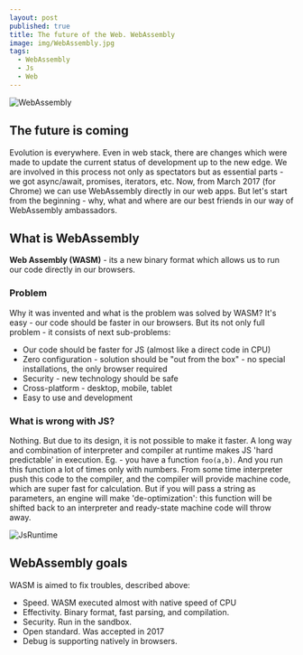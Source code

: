 ```yaml
---
layout: post
published: true
title: The future of the Web. WebAssembly
image: img/WebAssembly.jpg
tags:
  - WebAssembly
  - Js
  - Web
---
```

![WebAssembly]({{site.baseurl}}/img/WebAssembly.jpg)

## The future is coming 

Evolution is everywhere. Even in web stack, there are changes which were made to update the current status of development up to the new edge. We are involved in this process not only as spectators but as essential parts - we got async/await, promises, iterators, etc. Now, from March 2017 (for Chrome) we can use WebAssembly directly in our web apps. But let's start from the beginning - why, what and where are our best friends in our way of WebAssembly ambassadors.

## What is WebAssembly

**Web Assembly (WASM)** - its a new binary format which allows us to run our code directly in our browsers. 

### Problem

Why it was invented and what is the problem was solved by WASM? It's easy - our code should be faster in our browsers. But its not only full problem - it consists of next sub-problems:

- Our code should be faster for JS (almost like a direct code in CPU)
- Zero configuration - solution should be "out from the box" - no special installations, the only browser required
- Security - new technology should be safe
- Cross-platform - desktop, mobile, tablet
- Easy to use and development 

### What is wrong with JS?

Nothing. But due to its design, it is not possible to make it faster. A long way and combination of interpreter and compiler at runtime makes JS 'hard predictable' in execution. Eg. - you have a function `foo(a,b)`. And you run this function a lot of times only with numbers. From some time interpreter push this code to the compiler, and the compiler will provide machine code, which are super fast for calculation. But if you will pass a string as parameters, an engine will make 'de-optimization': this function will be shifted back to an interpreter and ready-state machine code will throw away.

![JsRuntime]({{site.baseurl}}/img/js-runway.png)


## WebAssembly goals

WASM is aimed to fix troubles, described above:

- Speed. WASM executed almost with native speed of CPU
- Effectivity. Binary format, fast parsing, and compilation.
- Security. Run in the sandbox.
- Open standard. Was accepted in 2017
- Debug is supporting natively in browsers.

